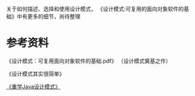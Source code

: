 关于如何描述、选择和使用设计模式， 《设计模式:可复用的面向对象软件的基础》中有更多的细节，尚待整理



# 参考资料

《设计模式：可复用面向对象软件的基础.pdf》 （设计模式奠基之作）

《设计模式其实很简单》

[《重学Java设计模式》](https://github.com/fuzhengwei/itstack-demo-design)

